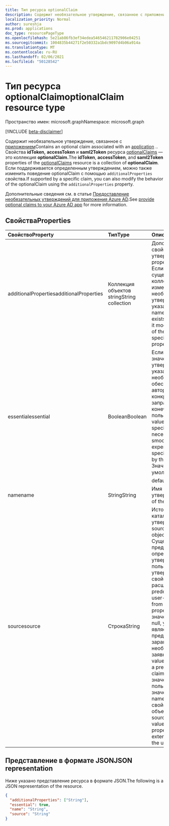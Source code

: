 ```yaml
---
title: Тип ресурса optionalClaim
description: Содержит необязательное утверждение, связанное с приложением.
localization_priority: Normal
author: sureshja
ms.prod: applications
doc_type: resourcePageType
ms.openlocfilehash: 5e21ab86fb3ef34edea546546211782906e04251
ms.sourcegitcommit: 1004835b44271f2e50332a1bdc9097d4b06a914a
ms.translationtype: MT
ms.contentlocale: ru-RU
ms.lasthandoff: 02/06/2021
ms.locfileid: "50128542"
---
```

# <a name="optionalclaim-resource-type"></a><span data-ttu-id="56c05-103">Тип ресурса optionalClaim</span><span class="sxs-lookup"><span data-stu-id="56c05-103">optionalClaim resource type</span></span>

<span data-ttu-id="56c05-104">Пространство имен: microsoft.graph</span><span class="sxs-lookup"><span data-stu-id="56c05-104">Namespace: microsoft.graph</span></span>

[!INCLUDE [beta-disclaimer](../../includes/beta-disclaimer.md)]

<span data-ttu-id="56c05-105">Содержит необязательное утверждение, связанное с [приложением](application.md)</span><span class="sxs-lookup"><span data-stu-id="56c05-105">Contains an optional claim associated with an [application](application.md)</span></span> <!-- or a service principal --><span data-ttu-id="56c05-106">.</span><span class="sxs-lookup"><span data-stu-id="56c05-106">.</span></span> <span data-ttu-id="56c05-107">Свойства **idToken,** **accessToken** и **saml2Token** ресурса [optionalClaims](optionalclaims.md) — это коллекция **optionalClaim.**</span><span class="sxs-lookup"><span data-stu-id="56c05-107">The **idToken**, **accessToken**, and **saml2Token** properties of the [optionalClaims](optionalclaims.md) resource is a collection of **optionalClaim**.</span></span> <span data-ttu-id="56c05-108">Если поддерживается определенным утверждением, можно также изменить поведение optionalClaim с помощью `additionalProperties` свойства.</span><span class="sxs-lookup"><span data-stu-id="56c05-108">If supported by a specific claim, you can also modify the behavior of the optionalClaim using the `additionalProperties` property.</span></span> 

<span data-ttu-id="56c05-109">Дополнительные сведения см. в статье [Предоставление необязательных утверждений для приложения Azure AD](/azure/active-directory/develop/active-directory-optional-claims).</span><span class="sxs-lookup"><span data-stu-id="56c05-109">See [provide optional claims to your Azure AD app](/azure/active-directory/develop/active-directory-optional-claims) for more information.</span></span>

## <a name="properties"></a><span data-ttu-id="56c05-110">Свойства</span><span class="sxs-lookup"><span data-stu-id="56c05-110">Properties</span></span>

| <span data-ttu-id="56c05-111">Свойство</span><span class="sxs-lookup"><span data-stu-id="56c05-111">Property</span></span>     | <span data-ttu-id="56c05-112">Тип</span><span class="sxs-lookup"><span data-stu-id="56c05-112">Type</span></span>        | <span data-ttu-id="56c05-113">Описание</span><span class="sxs-lookup"><span data-stu-id="56c05-113">Description</span></span> |
|:-------------|:------------|:------------|
|<span data-ttu-id="56c05-114">additionalProperties</span><span class="sxs-lookup"><span data-stu-id="56c05-114">additionalProperties</span></span>|<span data-ttu-id="56c05-115">Коллекция объектов string</span><span class="sxs-lookup"><span data-stu-id="56c05-115">String collection</span></span>| <span data-ttu-id="56c05-116">Дополнительные свойства утверждения.</span><span class="sxs-lookup"><span data-stu-id="56c05-116">Additional properties of the claim.</span></span> <span data-ttu-id="56c05-117">Если свойство существует в этой коллекции, оно изменяет поведение необязательного утверждения, указанного в свойстве name.</span><span class="sxs-lookup"><span data-stu-id="56c05-117">If a property exists in this collection, it modifies the behavior of the optional claim specified in the name property.</span></span> |
|<span data-ttu-id="56c05-118">essential</span><span class="sxs-lookup"><span data-stu-id="56c05-118">essential</span></span>|<span data-ttu-id="56c05-119">Boolean</span><span class="sxs-lookup"><span data-stu-id="56c05-119">Boolean</span></span>| <span data-ttu-id="56c05-120">Если значение имеет значение true, утверждение, указанное клиентом, необходимо для обеспечения плавной авторизации для конкретной задачи, запрашиваемой конечным пользователем.</span><span class="sxs-lookup"><span data-stu-id="56c05-120">If the value is true, the claim specified by the client is necessary to ensure a smooth authorization experience for the specific task requested by the end user.</span></span> <span data-ttu-id="56c05-121">Значение по умолчанию  false.</span><span class="sxs-lookup"><span data-stu-id="56c05-121">The default value is false.</span></span>|
|<span data-ttu-id="56c05-122">name</span><span class="sxs-lookup"><span data-stu-id="56c05-122">name</span></span>|<span data-ttu-id="56c05-123">String</span><span class="sxs-lookup"><span data-stu-id="56c05-123">String</span></span>| <span data-ttu-id="56c05-124">Имя необязательного утверждения.</span><span class="sxs-lookup"><span data-stu-id="56c05-124">The name of the optional claim.</span></span> |
|<span data-ttu-id="56c05-125">source</span><span class="sxs-lookup"><span data-stu-id="56c05-125">source</span></span>|<span data-ttu-id="56c05-126">Строка</span><span class="sxs-lookup"><span data-stu-id="56c05-126">String</span></span>| <span data-ttu-id="56c05-127">Источник (объект каталога) утверждения.</span><span class="sxs-lookup"><span data-stu-id="56c05-127">The source (directory object) of the claim.</span></span> <span data-ttu-id="56c05-128">Существуют предварительно определенные утверждения и пользовательские утверждения из свойств расширения.</span><span class="sxs-lookup"><span data-stu-id="56c05-128">There are predefined claims and user-defined claims from extension properties.</span></span> <span data-ttu-id="56c05-129">Если значение источника — null, утверждение является предварительно заранее задаваемой необязательной заявкой.</span><span class="sxs-lookup"><span data-stu-id="56c05-129">If the source value is null, the claim is a predefined optional claim.</span></span> <span data-ttu-id="56c05-130">Если исходным значением является пользователь, значением в свойстве name является свойство расширения объекта user.</span><span class="sxs-lookup"><span data-stu-id="56c05-130">If the source value is user, the value in the name property is the extension property from the user object.</span></span> |

## <a name="json-representation"></a><span data-ttu-id="56c05-131">Представление в формате JSON</span><span class="sxs-lookup"><span data-stu-id="56c05-131">JSON representation</span></span>

<span data-ttu-id="56c05-132">Ниже указано представление ресурса в формате JSON.</span><span class="sxs-lookup"><span data-stu-id="56c05-132">The following is a JSON representation of the resource.</span></span>

<!-- {
  "blockType": "resource",
  "optionalProperties": [

  ],
  "@odata.type": "microsoft.graph.optionalClaim",
  "baseType": null
}-->

```json
{
  "additionalProperties": ["String"],
  "essential": true,
  "name": "String",
  "source": "String"
}
```

<!-- uuid: 16cd6b66-4b1a-43a1-adaf-3a886856ed98
2019-02-04 14:57:30 UTC -->
<!-- {
  "type": "#page.annotation",
  "description": "optionalClaim resource",
  "keywords": "",
  "section": "documentation",
  "tocPath": ""
}-->
